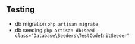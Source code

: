 ## Testing

- db migration `php artisan migrate`
- db seeding `php artisan db:seed --class="Database\Seeders\TestCodeInitSeeder"`